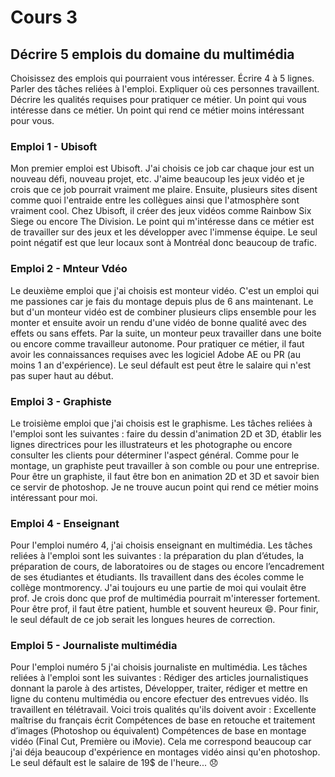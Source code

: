 # Cours 3
## Décrire 5 emplois du domaine du multimédia
Choisissez des emplois qui pourraient vous intéresser. Écrire 4 à 5 lignes. Parler des tâches reliées à l'emploi. Expliquer où ces personnes travaillent. Décrire les qualités requises pour pratiquer ce métier. Un point qui vous intéresse dans ce métier. Un point qui rend ce métier moins intéressant pour vous. 

### Emploi 1 - Ubisoft
Mon premier emploi est Ubisoft. J'ai choisis ce job car chaque jour est un nouveau défi, nouveau projet, etc. J'aime beaucoup les jeux vidéo et je crois que ce job pourrait vraiment me plaire. Ensuite, plusieurs sites disent comme quoi l'entraide entre les collègues ainsi que l'atmosphère sont vraiment cool. Chez Ubisoft, il créer des jeux vidéos comme Rainbow Six Siege ou encore The Division. Le point qui m'intéresse dans ce métier est de travailler sur des jeux et les développer avec l'immense équipe. Le seul point négatif est que leur locaux sont à Montréal donc beaucoup de trafic.

### Emploi 2 - Mnteur Vdéo
Le deuxième emploi que j'ai choisis est monteur vidéo. C'est un emploi qui me passiones car je fais du montage depuis plus de 6 ans maintenant. Le but d'un monteur vidéo est de combiner plusieurs clips ensemble pour les monter et ensuite avoir un rendu d'une vidéo de bonne qualité avec des effets ou sans effets. Par la suite, un monteur peux travailler dans une boite ou encore comme travailleur autonome. Pour pratiquer ce métier, il faut avoir les connaissances requises avec les logiciel Adobe AE ou PR (au moins 1 an d'expérience). Le seul défault est peut être le salaire qui n'est pas super haut au début.

### Emploi 3 - Graphiste
Le troisième emploi que j'ai choisis est le graphisme. Les tâches reliées à l'emploi sont les suivantes : faire du dessin d'animation 2D et 3D, établir les lignes directrices pour les illustrateurs et les photographe ou encore consulter les clients pour déterminer l'aspect général. Comme pour le montage, un graphiste peut travailler à son comble ou pour une entreprise. Pour être un graphiste, il faut être bon en animation 2D et 3D et savoir bien ce servir de photoshop. Je ne trouve aucun point qui rend ce métier moins intéressant pour moi.

### Emploi 4 - Enseignant
Pour l'emploi numéro 4, j'ai choisis enseignant en multimédia. Les tâches reliées à l'emploi sont les suivantes : la préparation du plan d’études, la préparation de cours, de laboratoires ou de stages ou encore l’encadrement de ses étudiantes et étudiants. Ils travaillent dans des écoles comme le collège montmorency. J'ai toujours eu une partie de moi qui voulait être prof. Je crois donc que prof de multimédia pourrait m'interesser fortement. Pour être prof, il faut être patient, humble et souvent heureux 😄. Pour finir, le seul défault de ce job serait les longues heures de correction.

### Emploi 5 - Journaliste multimédia
Pour l'emploi numéro 5 j'ai choisis journaliste en multimédia. Les tâches reliées à l'emploi sont les suivantes : Rédiger des articles journalistiques donnant la parole à des artistes, Développer, traiter, rédiger et mettre en ligne du contenu multimédia ou encore efectuer des entrevues vidéo. Ils travaillent en télétravail. Voici trois qualités qu'ils doivent avoir : 
Excellente maîtrise du français écrit
Compétences de base en retouche et traitement d’images (Photoshop ou équivalent)
Compétences de base en montage vidéo (Final Cut, Première ou iMovie).
Cela me correspond beaucoup car j'ai déja beaucoup d'expérience en montages vidéo ainsi qu'en photoshop. Le seul défault est le salaire de 19$ de l'heure... 😞

